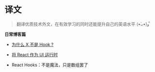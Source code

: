 # 译文

> 翻译优质技术外文，在有效学习的同时还能提升自己的英语水平 (•̀ᴗ•́)و ̑̑

**日常博客篇**

- [为什么 X 不是 Hook ?](./why-isnt-x-a-hook.md)
- [将 React 作为 UI 运行时](./react-as-a-ui-runtime.md)

- React Hooks：不是魔法，只是数组罢了
